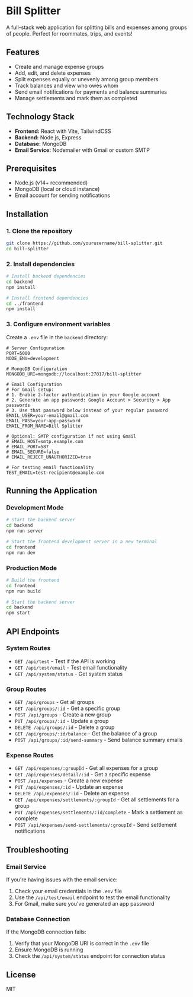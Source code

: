 # Bill Splitter

A full-stack web application for splitting bills and expenses among groups of people. Perfect for roommates, trips, and events!

## Features

- Create and manage expense groups
- Add, edit, and delete expenses
- Split expenses equally or unevenly among group members
- Track balances and view who owes whom
- Send email notifications for payments and balance summaries
- Manage settlements and mark them as completed

## Technology Stack

- **Frontend:** React with Vite, TailwindCSS
- **Backend:** Node.js, Express
- **Database:** MongoDB
- **Email Service:** Nodemailer with Gmail or custom SMTP

## Prerequisites

- Node.js (v14+ recommended)
- MongoDB (local or cloud instance)
- Email account for sending notifications

## Installation

### 1. Clone the repository

```bash
git clone https://github.com/yourusername/bill-splitter.git
cd bill-splitter
```

### 2. Install dependencies

```bash
# Install backend dependencies
cd backend
npm install

# Install frontend dependencies
cd ../frontend
npm install
```

### 3. Configure environment variables

Create a `.env` file in the `backend` directory:

```env
# Server Configuration
PORT=5000
NODE_ENV=development

# MongoDB Configuration
MONGODB_URI=mongodb://localhost:27017/bill-splitter

# Email Configuration
# For Gmail setup:
# 1. Enable 2-factor authentication in your Google account
# 2. Generate an app password: Google Account > Security > App passwords
# 3. Use that password below instead of your regular password
EMAIL_USER=your-email@gmail.com
EMAIL_PASS=your-app-password
EMAIL_FROM_NAME=Bill Splitter

# Optional: SMTP configuration if not using Gmail
# EMAIL_HOST=smtp.example.com
# EMAIL_PORT=587
# EMAIL_SECURE=false
# EMAIL_REJECT_UNAUTHORIZED=true

# For testing email functionality
TEST_EMAIL=test-recipient@example.com
```

## Running the Application

### Development Mode

```bash
# Start the backend server
cd backend
npm run server

# Start the frontend development server in a new terminal
cd frontend
npm run dev
```

### Production Mode

```bash
# Build the frontend
cd frontend
npm run build

# Start the backend server
cd backend
npm start
```

## API Endpoints

### System Routes

- `GET /api/test` - Test if the API is working
- `GET /api/test/email` - Test email functionality
- `GET /api/system/status` - Get system status

### Group Routes

- `GET /api/groups` - Get all groups
- `GET /api/groups/:id` - Get a specific group
- `POST /api/groups` - Create a new group
- `PUT /api/groups/:id` - Update a group
- `DELETE /api/groups/:id` - Delete a group
- `GET /api/groups/:id/balance` - Get the balance of a group
- `POST /api/groups/:id/send-summary` - Send balance summary emails

### Expense Routes

- `GET /api/expenses/:groupId` - Get all expenses for a group
- `GET /api/expenses/detail/:id` - Get a specific expense
- `POST /api/expenses` - Create a new expense
- `PUT /api/expenses/:id` - Update an expense
- `DELETE /api/expenses/:id` - Delete an expense
- `GET /api/expenses/settlements/:groupId` - Get all settlements for a group
- `PUT /api/expenses/settlements/:id/complete` - Mark a settlement as complete
- `POST /api/expenses/send-settlements/:groupId` - Send settlement notifications

## Troubleshooting

### Email Service

If you're having issues with the email service:

1. Check your email credentials in the `.env` file
2. Use the `/api/test/email` endpoint to test the email functionality
3. For Gmail, make sure you've generated an app password

### Database Connection

If the MongoDB connection fails:

1. Verify that your MongoDB URI is correct in the `.env` file
2. Ensure MongoDB is running
3. Check the `/api/system/status` endpoint for connection status

## License

MIT 